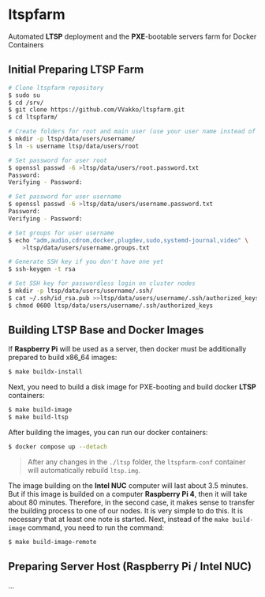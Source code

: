 # ltspfarm

Automated **LTSP** deployment and the **PXE**-bootable servers farm for Docker Containers


## Initial Preparing LTSP Farm

```sh
# Clone ltspfarm repository
$ sudo su
$ cd /srv/
$ git clone https://github.com/VVakko/ltspfarm.git
$ cd ltspfarm/

# Create folders for root and main user (use your user name instead of username in commands)
$ mkdir -p ltsp/data/users/username/
$ ln -s username ltsp/data/users/root

# Set password for user root
$ openssl passwd -6 >ltsp/data/users/root.password.txt
Password: 
Verifying - Password: 

# Set password for user username
$ openssl passwd -6 >ltsp/data/users/username.password.txt
Password: 
Verifying - Password: 

# Set groups for user username
$ echo "adm,audio,cdrom,docker,plugdev,sudo,systemd-journal,video" \
    >ltsp/data/users/username.groups.txt

# Generate SSH key if you don't have one yet
$ ssh-keygen -t rsa

# Set SSH key for passwordless login on cluster nodes
$ mkdir -p ltsp/data/users/username/.ssh/
$ cat ~/.ssh/id_rsa.pub >>ltsp/data/users/username/.ssh/authorized_keys
$ chmod 0600 ltsp/data/users/username/.ssh/authorized_keys
```


## Building LTSP Base and Docker Images

If **Raspberry Pi** will be used as a server, then docker must be additionally prepared to build x86_64 images:
```sh
$ make buildx-install
```

Next, you need to build a disk image for PXE-booting and build docker **LTSP** containers:
```sh
$ make build-image
$ make build-ltsp
```

After building the images, you can run our docker containers:
```sh
$ docker compose up --detach
```
> After any changes in the `./ltsp` folder, the `ltspfarm-conf` container will automatically rebuild `ltsp.img`.

The image building on the **Intel NUC** computer will last about 3.5 minutes. But if this image is builded on a computer **Raspberry Pi 4**, then it will take about 80 minutes. Therefore, in the second case, it makes sense to transfer the building process to one of our nodes. It is very simple to do this. It is necessary that at least one note is started. Next, instead of the `make build-image` command, you need to run the command:
```sh
$ make build-image-remote
```


## Preparing Server Host (Raspberry Pi / Intel NUC)

...
